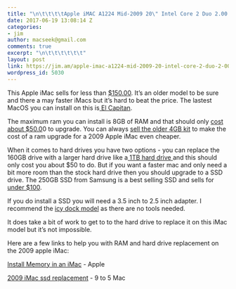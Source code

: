 ```yaml
---
title: "\n\t\t\t\tApple iMAC A1224 Mid-2009 20\" Intel Core 2 Duo 2.00 GHz 4GB 160GB\t\t"
date: 2017-06-19 13:08:14 Z
categories:
- jim
author: macseek@gmail.com
comments: true
excerpt: "\n\t\t\t\t\t\t"
layout: post
link: https://jim.am/apple-imac-a1224-mid-2009-20-intel-core-2-duo-2-00-ghz-4gb-160gb/
wordpress_id: 5030
---
```


This Apple iMac sells for less than [$150.00](https://rover.ebay.com/rover/1/711-53200-19255-0/1?ff3=4&toolid=11800&pub=5575019070&campid=5337133045&mpre=http%3A%2F%2Fwww.ebay.com%2Fitm%2FApple-iMAC-A1224-Mid-2009-20-Intel-Core-2-Duo-2-00-GHz-4GB-160GB-El-Capitan%2F162547688947). It’s an older model to be sure and there a may faster iMacs but it’s hard to beat the price. The lastest MacOS you can install on this is[ El Capitan](https://support.apple.com/en-us/HT206886).




The maximum ram you can install is 8GB of RAM and that should only [cost about $50.0](https://rover.ebay.com/rover/1/711-53200-19255-0/1?ff3=4&toolid=11800&pub=5575019070&campid=5337133045&mpre=http%3A%2F%2Fwww.ebay.com%2Fsch%2Fi.html%3F_from%3DR40%26_trksid%3Dp2380057.m570.l1313.TR0.TRC0.H0.X8gb%2Bsodimm%2Bkit.TRS0%26_nkw%3D8gb%2Bsodimm%2Bkit%26_sacat%3D0)0 to upgrade. You can always [sell the older 4GB kit](https://jim.am/2011/01/06/where-can-i-sell-old-ram/) to make the cost of a ram upgrade for a 2009 Apple iMac even cheaper.




When it comes to hard drives you have two options - you can replace the 160GB drive with a larger hard drive like a[ 1TB hard drive ](https://rover.ebay.com/rover/1/711-53200-19255-0/1?ff3=4&toolid=11800&pub=5575019070&campid=5337133045&mpre=http%3A%2F%2Fwww.ebay.com%2Fsch%2Fi.html%3F_odkw%3D8gb%2Bsodimm%2Bkit%26_osacat%3D0%26_from%3DR40%26_trksid%3Dp2045573.m570.l1313.TR2.TRC0.A0.H0.X1tb%2Bhard%2Bdrive%2Binternal.TRS0%26_nkw%3D1tb%2Bhard%2Bdrive%2Binternal%26_sacat%3D0)and this should only cost you about $50 to do. But if you want a faster mac and only need a bit more room than the stock hard drive then you should upgrade to a SSD drive. The 250GB SSD from Samsung is a best selling SSD and sells for[ under $100](https://rover.ebay.com/rover/1/711-53200-19255-0/1?ff3=4&toolid=11800&pub=5575019070&campid=5337133045&mpre=http%3A%2F%2Fwww.ebay.com%2Fsch%2Fi.html%3F_from%3DR40%26_trksid%3Dp2374313.m570.l1311.R1.TR8.TRC1.A0.H0.X250gbssd.TRS0%26_nkw%3D250gb%2Bssd%26_sacat%3D0).




If you do install a SSD you will need a 3.5 inch to 2.5 inch adapter. I recommend the [icy dock model](https://rover.ebay.com/rover/1/711-53200-19255-0/1?ff3=4&toolid=11800&pub=5575019070&campid=5337133045&mpre=http%3A%2F%2Fwww.ebay.com%2Fitm%2FICY-DOCK-2-5-to-3-5-SAS-SATA-HDD-SSD-Converter-Mount-Kit-Adapter-%2F351759199025%3Fhash%3Ditem51e67b6b31%3Ag%3APXAAAOSwepJXYH4Z) as there are no tools needed.




It does take a bit of work to get to to the hard drive to replace it on this iMac model but it’s not impossible.




Here are a few links to help you with RAM and hard drive replacement on the 2009 apple iMac:




[Install Memory in an iMac](https://support.apple.com/en-us/HT201191) - Apple




[2009 iMac ssd replacement](http://9to5mac.com/2015/02/13/how-to-swap-imac-hard-drive-for-ssd/) - 9 to 5 Mac


		
